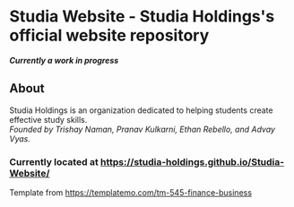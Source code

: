 # Studia Website - Studia Holdings's official website repository

___Currently a work in progress___

## About
Studia Holdings is an organization dedicated to helping students create effective study skills. <br>
_Founded by Trishay Naman, Pranav Kulkarni, Ethan Rebello, and Advay Vyas._

### Currently located at https://studia-holdings.github.io/Studia-Website/

Template from https://templatemo.com/tm-545-finance-business
